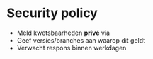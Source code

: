 # Security policy
- Meld kwetsbaarheden **privé** via <contactmethode>
- Geef versies/branches aan waarop dit geldt
- Verwacht respons binnen <x> werkdagen
